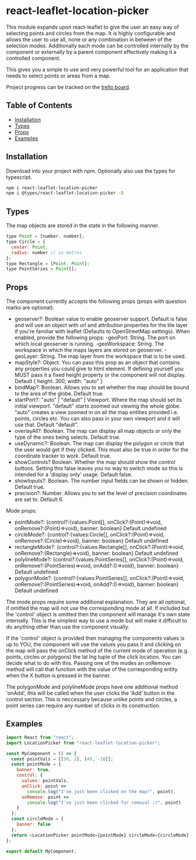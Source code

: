 # react-leaflet-location-picker

This module expands upon react-leaflet to give the user an easy way of selecting points and circles from the map. It is highly configurable and allows the user to use all, none or any combination in between of the selection modes. Additionally each mode can be controlled internally by the component or externally by a parent component effectively making it a controlled component.

This gives you a simple to use and very powerful tool for an application that needs to select points or areas from a map.

Project progress can be tracked on the <a href="https://trello.com/b/9xlwajmT/react-leaflet-location-picker">trello board</a>.

## Table of Contents

- [Installation](#installation)
- [Types](#types)
- [Props](#props)
- [Examples](#examples)

## Installation

Download into your project with npm. Optionally also use the types for typescript.

```sh
npm i react-leaflet-location-picker
npm i @types/react-leaflet-location-picker -D
```

## Types

The map objects are stored in the state in the following manner.

```javascript
type Point = [number, number];
type Circle = {
  center: Point,
  radius: number // in metres
};
type Rectangle = [Point, Point];
type PointSeries = Point[];
```

## Props

The component currently accepts the following props (props with question marks are optional):

- geoserver?: Boolean value to enable geoserver support. Default is false and will use an object with url and attribution properties for the tile layer if you're familiar with leaflet (Defaults to OpenStreetMap settings). When enabled, provide the following props:
-geoPort: String. The port on which local geoserver is running.
-geoWorkspace: String. The workspace in which the maps layers are stored on geoserver.
-geoLayer: String. The map layer from the workspace that is to be used.
- mapStyle?: Object. You can pass this prop as an object that contains any properties you could give to html element. If defining yourself you MUST pass it a fixed height property or the component will not display. Default { height: 300, width: "auto" }
- bindMap?: Boolean. Allows you to set whether the map should be bound to the area of the globe. Default true.
- startPort?: "auto" | "default" | Viewport. Where the map should set its initial viewport. "default" starts zoomed out viewing the whole globe. "auto" creates a view zoomed in on all the map entities provided i.e. points, circles etc. You can also pass in your own viewport and it will use that. Default "default".
- overlayAll?: Boolean. The map can display all map objects or only the type of the ones being selects. Default true.
- useDynamic?: Boolean. The map can display the polygon or circle that the user would get if they clicked. This must also be true in order for the coordinate tracker to work. Default true.
- showControls? Boolean. Whether the map should show the control buttons. Setting this false leaves you no way to switch mode so this is intended for a 'display only' usage. Default false.
- showInputs?: Boolean. The number input fields can be shown or hidden. Default true.
- precision?: Number. Allows you to set the level of precision coordinates are set to. Default 6.

Mode props:

- pointMode?: {control?:{values:Point[], onClick?:(Point)=>void, onRemove?:(Point)=>void}, banner: boolean} Default undefined
- circleMode?: {control?:{values:Circle[], onClick?:(Point)=>void, onRemove?:(Circle)=>void}, banner: boolean} Default undefined
- rectangleMode?: {control?:{values:Rectangle[], onClick?:(Point)=>void, onRemove?:(Rectangle)=>void}, banner: boolean} Default undefined
- polylineMode?: {control?:{values:PointSeries[], onClick?:(Point)=>void, onRemove?:(PointSeries)=>void, onAdd?:()=>void}, banner: boolean} Default undefined
- polygonMode?: {control?:{values:PointSeries[], onClick?:(Point)=>void, onRemove?:(PointSeries)=>void, onAdd?:()=>void}, banner: boolean} Default undefined

The mode props require some additional explanation. They are all optional, if omitted the map will not use the corresponding mode at all. If included but the 'control' object is omitted then the component will manage it's own state internally. This is the simplest way to use a mode but will make it difficult to do anything other than use the component visually.

If the 'control' object is provided then managing the components values is up to YOU, the component will use the values you pass it and clicking on the map will pass the onClick method of the current mode of operation (e.g. points, circles or polygons) the lat lng tuple of the click location. You can decide what to do with this. Passing one of the modes an onRemove method will call that function with the value of the corresponding entity when the X button is pressed in the banner.

The polygonMode and polylineMode props have one additional method 'onAdd', this will be called when the user clicks the 'Add' button in the control section. This is neccessary because unlike points and circles, a point series can require any number of clicks in its construction.

## Examples

```javascript
import React from "react";
import LocationPicker from "react-leaflet-location-picker";

const MyComponent = () => {
  const pointVals = [[50, 2], [45, -10]];
  const pointMode = {
    banner: true,
    control: {
      values: pointVals,
      onClick: point =>
        console.log("I've just been clicked on the map!", point),
      onRemove: point =>
        console.log("I've just been clicked for removal :(", point)
    }
  };
  const circleMode = {
    banner: false
  };
  return <LocationPicker pointMode={pointMode} circleMode={circleMode} />;
};

export default MyComponent;
```
